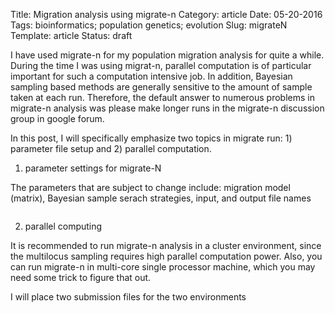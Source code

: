 Title: Migration analysis using migrate-n
Category: article
Date: 05-20-2016
Tags: bioinformatics; population genetics; evolution
Slug: migrateN
Template: article
Status: draft

I have used migrate-n for my population migration analysis for quite a while.
During the time I was using migrat-n, parallel computation is of particular
important for such a computation intensive job. In addition, Bayesian sampling
based methods are generally sensitive to the amount of sample taken at each run.
Therefore, the default answer to numerous problems in migrate-n analysis was
please make longer runs in the migrate-n discussion group in google forum.

In this post, I will specifically emphasize two topics in migrate run: 1) parameter
file setup and 2) parallel computation.

1) parameter settings for migrate-N

The parameters that are subject to change include: migration model (matrix),
Bayesian sample serach strategies, input, and output file names

```

```

2) parallel computing

It is recommended to run migrate-n analysis in a cluster environment, since the
multilocus sampling requires high parallel computation power. Also, you can run
migrate-n in multi-core single processor machine, which you may need some trick
to figure that out.

I will place two submission files for the two environments

